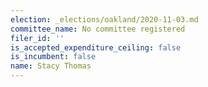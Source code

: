 ```yaml
---
election: _elections/oakland/2020-11-03.md
committee_name: No committee registered
filer_id: ''
is_accepted_expenditure_ceiling: false
is_incumbent: false
name: Stacy Thomas
---
```

